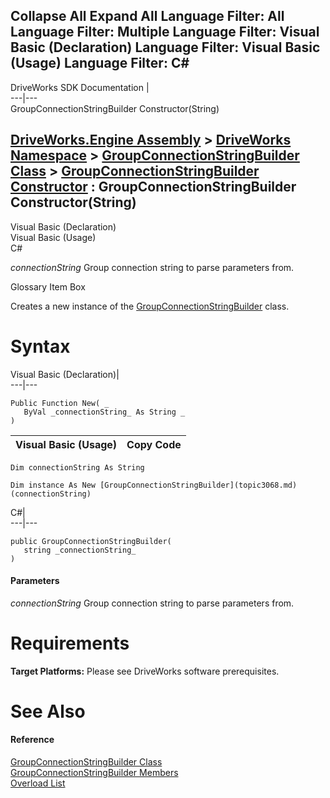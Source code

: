 Collapse All Expand All Language Filter: All  Language Filter: Multiple  Language Filter: Visual Basic (Declaration) Language Filter: Visual Basic (Usage) Language Filter: C#  
---  
DriveWorks SDK Documentation  |   
---|---  
GroupConnectionStringBuilder Constructor(String)   
  
[DriveWorks.Engine Assembly](topic2156.md) > [DriveWorks Namespace](topic2159.md) > [GroupConnectionStringBuilder Class](topic3068.md) > [GroupConnectionStringBuilder Constructor](topic3074.md) : GroupConnectionStringBuilder Constructor(String)  
---  
  
Visual Basic (Declaration)    
Visual Basic (Usage)    
C# 

_connectionString_
    Group connection string to parse parameters from.

Glossary Item Box

Creates a new instance of the [GroupConnectionStringBuilder](topic3068.md) class. 

# Syntax

Visual Basic (Declaration)|   
---|---  
      
    
    Public Function New( _
       ByVal _connectionString_ As String _
    )  
  
Visual Basic (Usage)| Copy Code  
---|---  
      
    
    Dim connectionString As String
     
    Dim instance As New [GroupConnectionStringBuilder](topic3068.md)(connectionString)  
  
C#|   
---|---  
      
    
    public GroupConnectionStringBuilder( 
       string _connectionString_
    )  
  
#### Parameters

 _connectionString_
    Group connection string to parse parameters from.

# Requirements

**Target Platforms:** Please see DriveWorks software prerequisites.

# See Also

#### Reference

[GroupConnectionStringBuilder Class](topic3068.md)   
[GroupConnectionStringBuilder Members](topic3069.md)   
[Overload List](topic3074.md)


